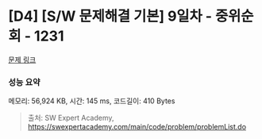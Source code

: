 # [D4] [S/W 문제해결 기본] 9일차 - 중위순회 - 1231 

[문제 링크](https://swexpertacademy.com/main/code/problem/problemDetail.do?contestProbId=AV140YnqAIECFAYD) 

### 성능 요약

메모리: 56,924 KB, 시간: 145 ms, 코드길이: 410 Bytes



> 출처: SW Expert Academy, https://swexpertacademy.com/main/code/problem/problemList.do